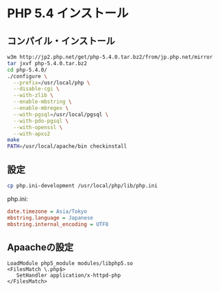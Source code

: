 ﻿# PHP 5.4 インストール

## コンパイル・インストール

```bash
w3m http://jp2.php.net/get/php-5.4.0.tar.bz2/from/jp.php.net/mirror
tar jxvf php-5.4.0.tar.bz2
cd php-5.4.0/
./configure \
  --prefix=/usr/local/php \
  --disable-cgi \
  --with-zlib \
  --enable-mbstring \
  --enable-mbregex \
  --with-pgsql=/usr/local/pgsql \
  --with-pdo-pgsql \
  --with-openssl \
  --with-apxs2
make
PATH=/usr/local/apache/bin checkinstall
```

## 設定

```bash
cp php.ini-development /usr/local/php/lib/php.ini
```

php.ini:

```ini
date.timezone = Asia/Tokyo
mbstring.language = Japanese
mbstring.internal_encoding = UTF8
```

## Apaacheの設定

```clike
LoadModule php5_module modules/libphp5.so
<FilesMatch \.php$>
   SetHandler application/x-httpd-php
</FilesMatch>
```
